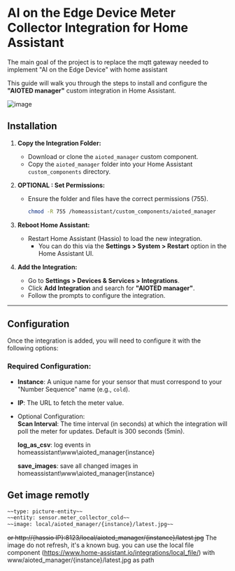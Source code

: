 # AI on the Edge Device  Meter Collector Integration for Home Assistant

The main goal of the project is to replace the mqtt gateway needed to implement "AI on the Edge Device" with home assistant

This guide will walk you through the steps to install and configure the **"AIOTED manager"** custom integration in Home Assistant.

![image](https://github.com/user-attachments/assets/30e62ae1-1644-4da6-88ca-04afc89f7647)


## Installation

1. **Copy the Integration Folder:**
   - Download or clone the `aioted_manager` custom component.
   - Copy the `aioted_manager` folder into your Home Assistant `custom_components` directory.

2. **OPTIONAL : Set Permissions:**
   - Ensure the folder and files have the correct permissions (755).
     ```bash
     chmod -R 755 /homeassistant/custom_components/aioted_manager
     ```

3. **Reboot Home Assistant:**
   - Restart Home Assistant (Hassio) to load the new integration.
     - You can do this via the **Settings > System > Restart** option in the Home Assistant UI.

4. **Add the Integration:**
   - Go to **Settings > Devices & Services > Integrations**.
   - Click **Add Integration** and search for **"AIOTED manager"**.
   - Follow the prompts to configure the integration.

---

## Configuration

Once the integration is added, you will need to configure it with the following options:

### Required Configuration:
- **Instance**: A unique name for your sensor that must correspond to your "Number Sequence" name (e.g., `cold`).
- **IP**: The URL to fetch the meter value.
- Optional Configuration: </br>
    **Scan Interval**: The time interval (in seconds) at which the integration will poll the meter for updates. Default is 300 seconds (5min).
  
    **log_as_csv**: log events in homeassistant\www\aioted_manager\{instance}
  
    **save_images**: save all changed images in homeassistant\www\aioted_manager\{instance}

## Get image remotly
```bash
~~type: picture-entity~~
~~entity: sensor.meter_collector_cold~~
~~image: local/aioted_manager/{instance}/latest.jpg~~
```
~~or http://{hassio IP}:8123/local/aioted_manager/{instance}/latest.jpg~~
The image do not refresh, it's a known bug. 
you can use the local file component (https://www.home-assistant.io/integrations/local_file/)
with www/aioted_manager/{instance}/latest.jpg as path

